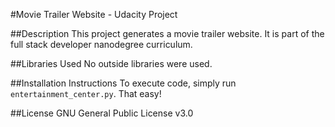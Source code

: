#Movie Trailer Website - Udacity Project

##Description
This project generates a movie trailer website.  It is part of the full stack developer nanodegree curriculum.

##Libraries Used
No outside libraries were used.

##Installation Instructions
To execute code, simply run `entertainment_center.py`.  That easy!

##License
GNU General Public License v3.0
